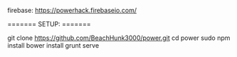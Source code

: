 firebase: https://powerhack.firebaseio.com/

======= SETUP: =======

git clone https://github.com/BeachHunk3000/power.git
cd power
sudo npm install
bower install
grunt serve
